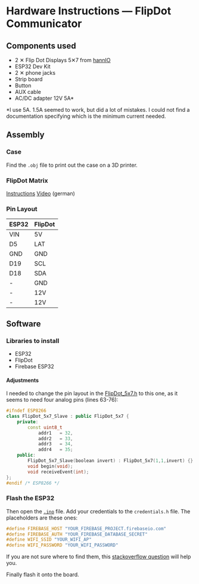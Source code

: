 # Hardware Instructions — FlipDot Communicator

## Components used

- 2 ✕ Flip Dot Displays 5✕7 from [hannIO](https://hannio.org/)
- ESP32 Dev Kit
- 2 ✕ phone jacks
- Strip board 
- Button
- AUX cable
- AC/DC adapter 12V 5A*

*I use 5A. 1.5A seemed to work, but did a lot of mistakes. I could not find a documentation specifying which is the minimum current needed.

## Assembly

### Case

Find the `.obj` file to print out the case on a 3D printer.

### FlipDot Matrix

[Instructions](https://github.com/ArduinoHannover/FlipDot_5x7)
[Video](https://www.youtube.com/watch?v=s-VXi5K4Zl0) (german)

### Pin Layout

|ESP32|FlipDot|
|-----|-------|
|VIN  |5V     |
|D5   |LAT    |
|GND  |GND    |
|D19  |SCL    |
|D18  |SDA    |
|-    |GND    |
|-    |12V    |
|-    |12V    |

## Software

### Libraries to install

* ESP32
* FlipDot
* Firebase ESP32 

#### Adjustments

I needed to change the pin layout in the [FlipDot_5x7.h](https://github.com/ArduinoHannover/FlipDot_5x7/blob/5966683c8d426884d215b8a05659c2891b238b62/FlipDot_5x7.h#L63-L76) to this one, as it seems to need four analog pins (lines 63-76):

```cpp
#ifndef ESP8266
class FlipDot_5x7_Slave : public FlipDot_5x7 {
	private:
		const uint8_t
			addr1	= 32,
			addr2	= 33,
			addr3	= 34,
			addr4	= 35;
	public:
		FlipDot_5x7_Slave(boolean invert) : FlipDot_5x7(1,1,invert) {}
		void begin(void);
		void receiveEvent(int);
};
#endif /* ESP8266 */
```

### Flash the ESP32

Then open the [`.ino`](hardware/FlipDotCommunicator/FlipDotCommunicator.ino) file. Add your credentials to the `credentials.h` file. The placeholders are these ones:

```cpp
#define FIREBASE_HOST "YOUR_FIREBASE_PROJECT.firebaseio.com"
#define FIREBASE_AUTH "YOUR_FIREBASE_DATABASE_SECRET"
#define WIFI_SSID "YOUR_WIFI_AP"
#define WIFI_PASSWORD "YOUR_WIFI_PASSWORD"
```

If you are not sure where to find them, this [stackoverflow question](https://stackoverflow.com/questions/37418372/firebase-where-is-my-account-secret-in-the-new-console) will help you.

Finally flash it onto the board.